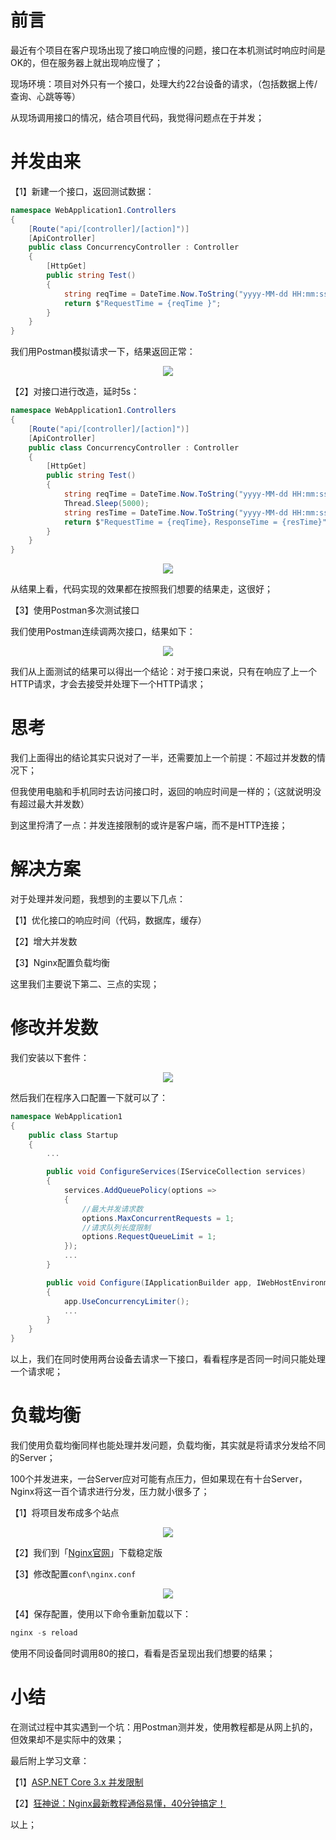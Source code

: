 # 前言

最近有个项目在客户现场出现了接口响应慢的问题，接口在本机测试时响应时间是OK的，但在服务器上就出现响应慢了；

现场环境：项目对外只有一个接口，处理大约22台设备的请求，（包括数据上传/查询、心跳等等）

从现场调用接口的情况，结合项目代码，我觉得问题点在于并发；

# 并发由来

【1】新建一个接口，返回测试数据：
```csharp
namespace WebApplication1.Controllers
{
    [Route("api/[controller]/[action]")]
    [ApiController]
    public class ConcurrencyController : Controller
    {
        [HttpGet]
        public string Test()
        {
            string reqTime = DateTime.Now.ToString("yyyy-MM-dd HH:mm:ss");
            return $"RequestTime = {reqTime }";
        }
    }
}
```

我们用Postman模拟请求一下，结果返回正常：
<div align='center'>

![](https://jquil.github.io/file/markdown/note/174/img/019f34a70371e76d2347143d48bef076.png)
</div>

【2】对接口进行改造，延时5s：
```csharp
namespace WebApplication1.Controllers
{
    [Route("api/[controller]/[action]")]
    [ApiController]
    public class ConcurrencyController : Controller
    {
        [HttpGet]
        public string Test()
        {
            string reqTime = DateTime.Now.ToString("yyyy-MM-dd HH:mm:ss");
            Thread.Sleep(5000);
            string resTime = DateTime.Now.ToString("yyyy-MM-dd HH:mm:ss");
            return $"RequestTime = {reqTime}，ResponseTime = {resTime}";
        }
    }
}
```

<div align='center'>

![](https://jquil.github.io/file/markdown/note/174/img/fde123f176ce6f0536f8f0ee2ae7d960.png)
</div>

从结果上看，代码实现的效果都在按照我们想要的结果走，这很好；


【3】使用Postman多次测试接口


我们使用Postman连续调两次接口，结果如下：

<div align='center'>

![](https://jquil.github.io/file/markdown/note/174/img/b4e96cb1ebb4c775c0bd859c29b2e0ea.png)
</div>


我们从上面测试的结果可以得出一个结论：对于接口来说，只有在响应了上一个HTTP请求，才会去接受并处理下一个HTTP请求；


# 思考

我们上面得出的结论其实只说对了一半，还需要加上一个前提：不超过并发数的情况下；

但我使用电脑和手机同时去访问接口时，返回的响应时间是一样的；（这就说明没有超过最大并发数）

到这里捋清了一点：并发连接限制的或许是客户端，而不是HTTP连接；



# 解决方案

对于处理并发问题，我想到的主要以下几点：

【1】优化接口的响应时间（代码，数据库，缓存）

【2】增大并发数

【3】Nginx配置负载均衡

这里我们主要说下第二、三点的实现；


# 修改并发数

我们安装以下套件：
<div align='center'>

![](https://jquil.github.io/file/markdown/note/174/img/03f41c5cc7603200628af28a25614bad.png)
</div>

然后我们在程序入口配置一下就可以了：
```csharp
namespace WebApplication1
{
    public class Startup
    {
        ...

        public void ConfigureServices(IServiceCollection services)
        {
            services.AddQueuePolicy(options =>
            {
                //最大并发请求数
                options.MaxConcurrentRequests = 1;
                //请求队列长度限制
                options.RequestQueueLimit = 1;
            });
            ...
        }

        public void Configure(IApplicationBuilder app, IWebHostEnvironment env)
        {
            app.UseConcurrencyLimiter();
            ...
        }
    }
}
```

以上，我们在同时使用两台设备去请求一下接口，看看程序是否同一时间只能处理一个请求呢；


# 负载均衡

我们使用负载均衡同样也能处理并发问题，负载均衡，其实就是将请求分发给不同的Server；

100个并发进来，一台Server应对可能有点压力，但如果现在有十台Server，Nginx将这一百个请求进行分发，压力就小很多了；

【1】将项目发布成多个站点
<div align='center'>

![](https://jquil.github.io/file/markdown/note/174/img/eefe95813333a3d9e2d92d58795a9e1f.png)
</div>

【2】我们到「[Nginx官网](https://nginx.org/en/)」下载稳定版

【3】修改配置`conf\nginx.conf`
<div align='center'>

![](https://jquil.github.io/file/markdown/note/174/img/6c89cc0246d44c887d6aea08ba8abc39.png)
</div>

【4】保存配置，使用以下命令重新加载以下：
```csharp
nginx -s reload
```

使用不同设备同时调用80的接口，看看是否呈现出我们想要的结果；

# 小结

在测试过程中其实遇到一个坑：用Postman测并发，使用教程都是从网上扒的，但效果却不是实际中的效果；


最后附上学习文章：

【1】[ASP.NET Core 3.x 并发限制 ](https://www.cnblogs.com/yyfh/p/11843358.html)

【2】[狂神说：Nginx最新教程通俗易懂，40分钟搞定！](https://www.bilibili.com/video/BV1F5411J7vK?p=7&vd_source=6461e1a55634eb62079fe57aaabf9d8e)


以上；
